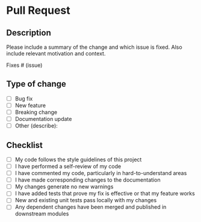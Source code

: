 # Pull Request

## Description
Please include a summary of the change and which issue is fixed. Also include relevant motivation and context.

Fixes # (issue)

## Type of change
- [ ] Bug fix
- [ ] New feature
- [ ] Breaking change
- [ ] Documentation update
- [ ] Other (describe):

## Checklist
- [ ] My code follows the style guidelines of this project
- [ ] I have performed a self-review of my code
- [ ] I have commented my code, particularly in hard-to-understand areas
- [ ] I have made corresponding changes to the documentation
- [ ] My changes generate no new warnings
- [ ] I have added tests that prove my fix is effective or that my feature works
- [ ] New and existing unit tests pass locally with my changes
- [ ] Any dependent changes have been merged and published in downstream modules
